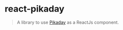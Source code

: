 
react-pikaday
=======================

> A library to use [Pikaday](https://github.com/dbushell/Pikaday) as a ReactJs component.

